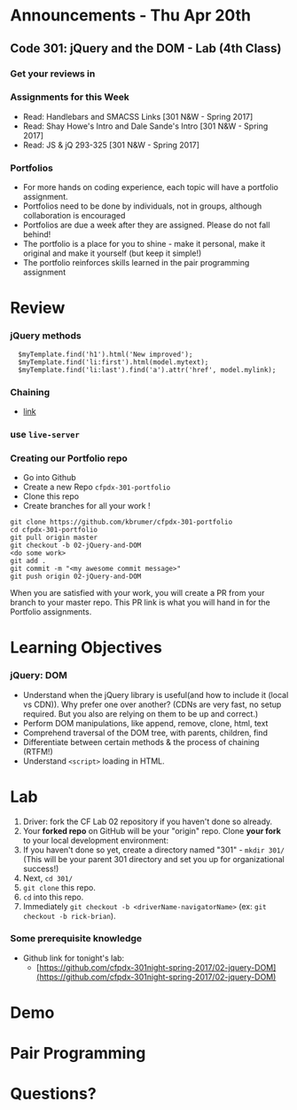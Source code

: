 # Announcements - Thu Apr 20th

## Code 301: jQuery and the DOM - Lab (4th Class)

### Get your reviews in

### Assignments for this Week

* Read: Handlebars and SMACSS Links [301 N&W - Spring 2017]
* Read: Shay Howe's Intro and Dale Sande's Intro [301 N&W - Spring 2017]
* Read: JS & jQ 293-325 [301 N&W - Spring 2017]

### Portfolios

* For more hands on coding experience, each topic will have a portfolio assignment.
* Portfolios need to be done by individuals, not in groups, although collaboration is encouraged
* Portfolios are due a week after they are assigned. Please do not fall behind!
* The portfolio is a place for you to shine - make it personal, make it original and make it yourself (but keep it simple!)
* The portfolio reinforces skills learned in the pair programming assignment


# Review

### jQuery methods
```
  $myTemplate.find('h1').html('New improved');
  $myTemplate.find('li:first').html(model.mytext);
  $myTemplate.find('li:last').find('a').attr('href', model.mylink);

```

### Chaining

* [link](https://www.w3schools.com/jquery/jquery_chaining.asp)


### use `live-server`

### Creating our Portfolio repo

* Go into Github
* Create a new Repo `cfpdx-301-portfolio`
* Clone this repo
* Create branches for all your work !

```
git clone https://github.com/kbrumer/cfpdx-301-portfolio
cd cfpdx-301-portfolio
git pull origin master
git checkout -b 02-jQuery-and-DOM
<do some work>
git add .
git commit -m "<my awesome commit message>"
git push origin 02-jQuery-and-DOM
```

When you are satisfied with your work, you will create a PR from your branch to your master repo. This PR link is what you will hand in for the Portfolio assignments.


# Learning Objectives

### jQuery: DOM
* Understand when the jQuery library is useful(and how to include it (local vs CDN)). Why prefer one over another? (CDNs are very fast, no setup required. But you also are relying on them to be up and correct.)
* Perform DOM manipulations, like append, remove, clone, html, text
* Comprehend traversal of the DOM tree, with parents, children, find
* Differentiate between certain methods & the process of chaining (RTFM!)
* Understand `<script>` loading in HTML.

# Lab

1. Driver: fork the CF Lab 02 repository if you haven't done so already.
1. Your **forked repo** on GitHub will be your "origin" repo. Clone **your fork** to your local development environment:
  1. If you haven't done so yet, create a directory named "301" - `mkdir 301/` (This will be your parent 301 directory and set you up for organizational success!)
  1. Next, `cd 301/`
  1. `git clone` this repo.
  1. `cd` into this repo.
  1. Immediately `git checkout -b <driverName-navigatorName>` (ex: `git checkout -b rick-brian`). 

### Some prerequisite knowledge

* Github link for tonight's lab:
	* [https://github.com/cfpdx-301night-spring-2017/02-jquery-DOM](https://github.com/cfpdx-301night-spring-2017/02-jquery-DOM) 


# Demo


# Pair Programming


# Questions?





  






